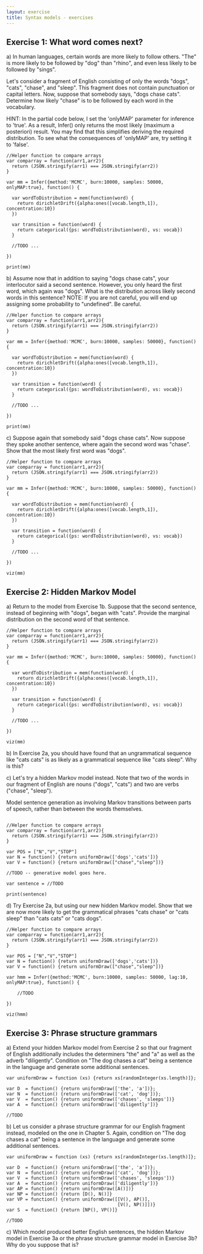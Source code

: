 ```yaml
---
layout: exercise
title: Syntax models - exercises
---
```


<!-- TODO: these are good excercises for MM, HMM, PCFG applied to language. use them later in the book, on a section on langauge? or wherever these sequence moodels move to? -->

## Exercise 1: What word comes next?

a) In human languages, certain words are more likely to follow others. "The" is more likely to be followed by "dog" than "rhino", and even less likely to be followed by "sings". 

Let's consider a fragment of English consisting of only the words "dogs", "cats", "chase", and "sleep". This fragment does not contain punctuation or capital letters. Now, suppose that somebody says, "dogs chase cats". Determine how likely "chase" is to be followed by each word in the vocabulary.

HINT: In the partial code below, I set the 'onlyMAP' parameter for inference to 'true'. As a result, Infer() only returns the most likely (maximum a posteriori) result. You may find that this simplifies deriving the required distribution. To see what the consequences of 'onlyMAP' are, try setting it to 'false'. 

~~~~
//Helper function to compare arrays
var comparray = function(arr1,arr2){
  return (JSON.stringify(arr1) === JSON.stringify(arr2))
} 

var mm = Infer({method:'MCMC', burn:10000, samples: 50000, onlyMAP:true}, function() {
  
  var wordToDistribution = mem(function(word) {
    return dirichletDrift({alpha:ones([vocab.length,1]), concentration:10})
  })

  var transition = function(word) {
    return categorical({ps: wordToDistribution(word), vs: vocab})
  }

  //TODO ...
                
})

print(mm)
~~~~

b) Assume now that in addition to saying "dogs chase cats", your interlocutor said a second sentence. However, you only heard the first word, which again was "dogs". What is the distribution across likely second words in this sentence? NOTE: If you are not careful, you will end up assigning some probability to "undefined". Be careful.

~~~~
//Helper function to compare arrays
var comparray = function(arr1,arr2){
  return (JSON.stringify(arr1) === JSON.stringify(arr2))
} 

var mm = Infer({method:'MCMC', burn:10000, samples: 50000}, function() {
  
  var wordToDistribution = mem(function(word) {
    return dirichletDrift({alpha:ones([vocab.length,1]), concentration:10})
  })

  var transition = function(word) {
    return categorical({ps: wordToDistribution(word), vs: vocab})
  }

  //TODO ...
                
})

print(mm)
~~~~

c) Suppose again that somebody said "dogs chase cats". Now suppose they spoke another sentence, where again the second word was "chase". Show that the most likely first word was "dogs". 

~~~~
//Helper function to compare arrays
var comparray = function(arr1,arr2){
  return (JSON.stringify(arr1) === JSON.stringify(arr2))
} 

var mm = Infer({method:'MCMC', burn:10000, samples: 50000}, function() {
  
  var wordToDistribution = mem(function(word) {
    return dirichletDrift({alpha:ones([vocab.length,1]), concentration:10})
  })

  var transition = function(word) {
    return categorical({ps: wordToDistribution(word), vs: vocab})
  }

  //TODO ...
                
})

viz(mm)
~~~~

## Exercise 2: Hidden Markov Model

a) Return to the model from Exercise 1b. Suppose that the second sentence, instead of beginning with "dogs", began with "cats". Provide the marginal distribution on the second word of that sentence. 

~~~~
//Helper function to compare arrays
var comparray = function(arr1,arr2){
  return (JSON.stringify(arr1) === JSON.stringify(arr2))
} 

var mm = Infer({method:'MCMC', burn:10000, samples: 50000}, function() {
  
  var wordToDistribution = mem(function(word) {
    return dirichletDrift({alpha:ones([vocab.length,1]), concentration:10})
  })

  var transition = function(word) {
    return categorical({ps: wordToDistribution(word), vs: vocab})
  }

  //TODO ...
                
})

viz(mm)
~~~~

b) In Exercise 2a, you should have found that an ungrammatical sequence like "cats cats" is as likely as a grammatical sequence like "cats sleep". Why is this?

c) Let's try a hidden Markov model instead. Note that two of the words in our fragment of English are nouns ("dogs", "cats") and two are verbs ("chase", "sleep").

Model sentence generation as involving Markov transitions between parts of speech, rather than between the words themselves. 

~~~~

//Helper function to compare arrays
var comparray = function(arr1,arr2){
  return (JSON.stringify(arr1) === JSON.stringify(arr2))
} 

var POS = ["N","V","STOP"]
var N = function() {return uniformDraw(['dogs','cats'])}
var V = function() {return uniformDraw(["chase","sleep"])}

//TODO -- generative model goes here.

var sentence = //TODO
  
print(sentence)

~~~~

d) Try Exercise 2a, but using our new hidden Markov model. Show that we are now more likely to get the grammatical phrases "cats chase" or "cats sleep" than "cats cats" or "cats dogs". 

~~~~
//Helper function to compare arrays
var comparray = function(arr1,arr2){
  return (JSON.stringify(arr1) === JSON.stringify(arr2))
} 

var POS = ["N","V","STOP"]
var N = function() {return uniformDraw(['dogs','cats'])}
var V = function() {return uniformDraw(["chase","sleep"])}

var hmm = Infer({method:'MCMC', burn:10000, samples: 50000, lag:10, onlyMAP:true}, function() {

	//TODO

})
  
viz(hmm)

~~~~

## Exercise 3: Phrase structure grammars

a) Extend your hidden Markov model from Exercise 2 so that our fragment of English additionally includes the determiners "the" and "a" as well as the adverb "diligently". Condition on "The dog chases a cat" being a sentence in the language and generate some additional sentences. 

~~~~
var uniformDraw = function (xs) {return xs[randomInteger(xs.length)]};

var D  = function() {return uniformDraw(['the', 'a'])};
var N  = function() {return uniformDraw(['cat', 'dog'])};
var V  = function() {return uniformDraw(['chases', 'sleeps'])}
var A  = function() {return uniformDraw(['diligently'])}

//TODO
~~~~

b) Let us consider a phrase structure grammar for our English fragment instead, modeled on the one in Chapter 5. Again, condition on "The dog chases a cat" being a sentence in the language and generate some additional sentences. 

~~~~
var uniformDraw = function (xs) {return xs[randomInteger(xs.length)]};

var D  = function() {return uniformDraw(['the', 'a'])};
var N  = function() {return uniformDraw(['cat', 'dog'])};
var V  = function() {return uniformDraw(['chases', 'sleeps'])}
var A  = function() {return uniformDraw(['diligently'])}
var AP = function() {return uniformDraw([A()])}
var NP = function() {return [D(), N()]}
var VP = function() {return uniformDraw([[V(), AP()],
                                         [V(), NP()]])}
var S  = function() {return [NP(), VP()]}

//TODO
~~~~

c) Which model produced better English sentences, the hidden Markov model in Exercise 3a or the phrase structure grammar model in Exercise 3b? Why do you suppose that is?

